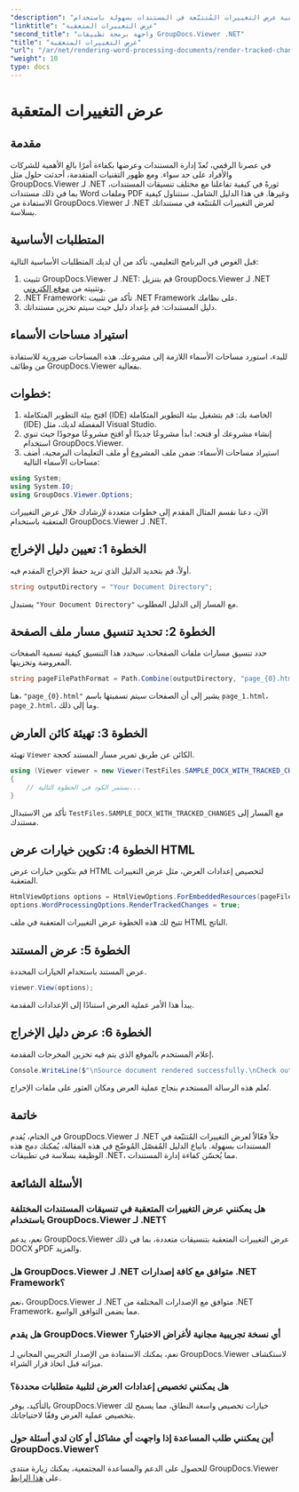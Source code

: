 ```yaml
---
"description": "اكتشف كيفية عرض التغييرات المُتتبَّعة في المستندات بسهولة باستخدام GroupDocs.Viewer لـ .NET. حسّن كفاءة إدارة مستنداتك."
"linktitle": "عرض التغييرات المتعقبة"
"second_title": "واجهة برمجة تطبيقات GroupDocs.Viewer .NET"
"title": "عرض التغييرات المتعقبة"
"url": "/ar/net/rendering-word-processing-documents/render-tracked-changes/"
"weight": 10
type: docs
---
```

# عرض التغييرات المتعقبة

## مقدمة
في عصرنا الرقمي، تُعدّ إدارة المستندات وعرضها بكفاءة أمرًا بالغ الأهمية للشركات والأفراد على حد سواء. ومع ظهور التقنيات المتقدمة، أحدثت حلول مثل GroupDocs.Viewer لـ .NET ثورةً في كيفية تفاعلنا مع مختلف تنسيقات المستندات، بما في ذلك مستندات Word وملفات PDF وغيرها. في هذا الدليل الشامل، سنتناول كيفية الاستفادة من GroupDocs.Viewer لـ .NET لعرض التغييرات المُتتبّعة في مستنداتك بسلاسة.
## المتطلبات الأساسية
قبل الغوص في البرنامج التعليمي، تأكد من أن لديك المتطلبات الأساسية التالية:
1. تثبيت GroupDocs.Viewer لـ .NET: قم بتنزيل GroupDocs.Viewer لـ .NET وتثبيته من [موقع إلكتروني](https://releases.groupdocs.com/viewer/net/).
2. .NET Framework: تأكد من تثبيت .NET Framework على نظامك.
3. دليل المستندات: قم بإعداد دليل حيث سيتم تخزين مستنداتك.

## استيراد مساحات الأسماء
للبدء، استورد مساحات الأسماء اللازمة إلى مشروعك. هذه المساحات ضرورية للاستفادة من وظائف GroupDocs.Viewer بفعالية.
## خطوات:
1. افتح بيئة التطوير المتكاملة (IDE) الخاصة بك: قم بتشغيل بيئة التطوير المتكاملة (IDE) المفضلة لديك، مثل Visual Studio.
2. إنشاء مشروعك أو فتحه: ابدأ مشروعًا جديدًا أو افتح مشروعًا موجودًا حيث تنوي استخدام GroupDocs.Viewer.
3. استيراد مساحات الأسماء: ضمن ملف المشروع أو ملف التعليمات البرمجية، أضف مساحات الأسماء التالية:
```csharp
using System;
using System.IO;
using GroupDocs.Viewer.Options;
```

الآن، دعنا نقسم المثال المقدم إلى خطوات متعددة لإرشادك خلال عرض التغييرات المتعقبة باستخدام GroupDocs.Viewer لـ .NET.
## الخطوة 1: تعيين دليل الإخراج
أولاً، قم بتحديد الدليل الذي تريد حفظ الإخراج المقدم فيه.
```csharp
string outputDirectory = "Your Document Directory";
```
يستبدل `"Your Document Directory"` مع المسار إلى الدليل المطلوب.
## الخطوة 2: تحديد تنسيق مسار ملف الصفحة
حدد تنسيق مسارات ملفات الصفحات. سيحدد هذا التنسيق كيفية تسمية الصفحات المعروضة وتخزينها.
```csharp
string pageFilePathFormat = Path.Combine(outputDirectory, "page_{0}.html");
```
هنا، `"page_{0}.html"` يشير إلى أن الصفحات سيتم تسميتها باسم `page_1.html`، `page_2.html`، وما إلى ذلك.
## الخطوة 3: تهيئة كائن العارض
تهيئة `Viewer` الكائن عن طريق تمرير مسار المستند كحجة.
```csharp
using (Viewer viewer = new Viewer(TestFiles.SAMPLE_DOCX_WITH_TRACKED_CHANGES))
{
    // يستمر الكود في الخطوة التالية...
}
```
تأكد من الاستبدال `TestFiles.SAMPLE_DOCX_WITH_TRACKED_CHANGES` مع المسار إلى مستندك.
## الخطوة 4: تكوين خيارات عرض HTML
قم بتكوين خيارات عرض HTML لتخصيص إعدادات العرض، مثل عرض التغييرات المتعقبة.
```csharp
HtmlViewOptions options = HtmlViewOptions.ForEmbeddedResources(pageFilePathFormat);
options.WordProcessingOptions.RenderTrackedChanges = true;
```
تتيح لك هذه الخطوة عرض التغييرات المتعقبة في ملف HTML الناتج.
## الخطوة 5: عرض المستند
عرض المستند باستخدام الخيارات المحددة.
```csharp
viewer.View(options);
```
يبدأ هذا الأمر عملية العرض استنادًا إلى الإعدادات المقدمة.
## الخطوة 6: عرض دليل الإخراج
إعلام المستخدم بالموقع الذي يتم فيه تخزين المخرجات المقدمة.
```csharp
Console.WriteLine($"\nSource document rendered successfully.\nCheck output in {outputDirectory}.");
```
تُعلم هذه الرسالة المستخدم بنجاح عملية العرض ومكان العثور على ملفات الإخراج.

## خاتمة
في الختام، يُقدم GroupDocs.Viewer لـ .NET حلاً فعّالاً لعرض التغييرات المُتتبّعة في المستندات بسهولة. باتباع الدليل المُفصّل المُوضّح في هذه المقالة، يُمكنك دمج هذه الوظيفة بسلاسة في تطبيقات .NET، مما يُحسّن كفاءة إدارة المستندات.
## الأسئلة الشائعة
### هل يمكنني عرض التغييرات المتعقبة في تنسيقات المستندات المختلفة باستخدام GroupDocs.Viewer لـ .NET؟
نعم، يدعم GroupDocs.Viewer عرض التغييرات المتعقبة بتنسيقات متعددة، بما في ذلك DOCX وPDF والمزيد.
### هل GroupDocs.Viewer لـ .NET متوافق مع كافة إصدارات .NET Framework؟
نعم، GroupDocs.Viewer لـ .NET متوافق مع الإصدارات المختلفة من .NET Framework، مما يضمن التوافق الواسع.
### هل يقدم GroupDocs.Viewer أي نسخة تجريبية مجانية لأغراض الاختبار؟
نعم، يمكنك الاستفادة من الإصدار التجريبي المجاني لـ GroupDocs.Viewer لاستكشاف ميزاته قبل اتخاذ قرار الشراء.
### هل يمكنني تخصيص إعدادات العرض لتلبية متطلبات محددة؟
بالتأكيد، يوفر GroupDocs.Viewer خيارات تخصيص واسعة النطاق، مما يسمح لك بتخصيص عملية العرض وفقًا لاحتياجاتك.
### أين يمكنني طلب المساعدة إذا واجهت أي مشاكل أو كان لدي أسئلة حول GroupDocs.Viewer؟
للحصول على الدعم والمساعدة المجتمعية، يمكنك زيارة منتدى GroupDocs.Viewer على [هذا الرابط](https://forum.groupdocs.com/c/viewer/9).